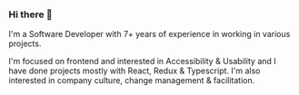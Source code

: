 ### Hi there 👋

I'm a Software Developer with 7+ years of experience in working in various projects.

I'm focused on frontend and interested in Accessibility & Usability and I have done projects mostly with React, Redux & Typescript. I'm also interested in company culture, change management & facilitation. 

<!--
**hyotylainensusanna/hyotylainensusanna** is a ✨ _special_ ✨ repository because its `README.md` (this file) appears on your GitHub profile.

Here are some ideas to get you started:

- 🔭 I’m currently working on ...
- 🌱 I’m currently learning ...
- 👯 I’m looking to collaborate on ...
- 🤔 I’m looking for help with ...
- 💬 Ask me about ...
- 📫 How to reach me: ...
- 😄 Pronouns: ...
- ⚡ Fun fact: ...
-->
